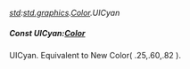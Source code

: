 _[std](../../modules/std/std-module.md):[std.graphics](../../modules/std/std-graphics.md).[Color](../../modules/std/std-graphics-color.md).UICyan_
##### Const UICyan:[Color](../../modules/std/std-graphics-color.md)
UICyan. Equivalent to New Color( .25,.60,.82 ).
